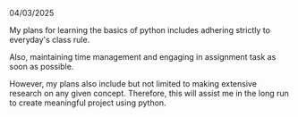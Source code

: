 04/03/2025

My plans for learning the basics of python includes adhering strictly to everyday's class rule.

Also, maintaining time management and engaging in assignment task as soon as possible.

However, my plans also include but not limited to making extensive research on any given concept. Therefore, this
will assist me in the long run to create meaningful project using python.
